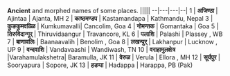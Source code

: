 **Ancient** and morphed names of some places.
|||||
--|---|---|--|
 1	| **अजिण्ठा**     | Ajintaa |  Ajanta, MH
 2	| **काष्ठमण्डप**   | Kastamandapa | Kathmandu, Nepal
 3	| **कुङकुमवळ्ळि** | Kumkumavalli| Cancolim, Goa
 4	| **गोमन्तक**    | Gomantaka |  Goa
 5	| **तिरुविदान्गूर्**   | Thiruvidaangur |  Travancore, KL
 6	| **पलाशि**     | Palashi |  Plassey , WB
 7	| **बाणावलिः**   | Baanaavalih | Benolim , Goa
 8	| **लखन्पुर्**    | Lakhanpur |  Lucknow , UP
 9	| **वन्दवाशि**    | Vandavaashi | Wandiwash, TN
10	| **वराहामुलक्षेत्र** |Varahamulakshetra| Baramulla, JK 
11	| **वेरुळ**      | Verula | Ellora , MH
12	| **सूर्यपुर**     | Sooryapura |  Sopore, JK
13	| **हडप्पा**      | Hadappa | Harappa, PB (Pak)